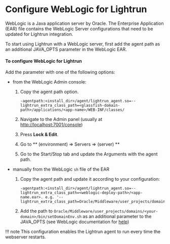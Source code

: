 # Configure WebLogic for Lightrun

WebLogic is a Java application server by Oracle. The Enterprise Application (EAR) file contains the WebLogic Server configurations that need to be updated for Lightrun integration.

To start using Lightrun with a WebLogic server, first add the agent path as an additional JAVA_OPTS parameter in the WebLogic EAR. 

#### To configure WebLogic for Lightrun

Add the parameter with one of the following options:

- from the WebLogic Admin console: 

    1. Copy the agent path option. 
	
	    ```
		-agentpath:<install_dir>/agent/lightrun_agent.so=--lightrun_extra_class_path=<glassfish-domain-path>/applications/<app-name>/WEB-INF/classes/
		```
	
    2. Navigate to the Admin panel (usually at [http://localhost:7001/console](https://docs.oracle.com/cd/E13167_01/aldsp/docs21/admin/console.html))
	
	3. Press **Lock & Edit**.
	
	4. Go to ** (environment) => Servers => (server) **
	
	5. Go to the Start/Stop tab and update the Arguments with the agent path.
	
- manually from the WebLogic `sh` file of the EAR

    1. Copy the agent path and update it according to your configuration: 

        ``` {.shell}
        -agentpath:<install_dir>/agent/lightrun_agent.so=--lightrun_extra_class_path=<weblogic-deploy-path>/<app-name.ear>. e.g. '--lightrun_extra_class_path=Oracle/Middleware/user_projects/domains/mydomain/deployments/myapp.ear'
        ```
	
	3. Add the path to `Oracle/Middleware/user_projects/domains/<your-domain>/bin/setDomainEnv.sh` as an additional parameter to the JAVA_OPTS (see WebLogic documentation for [help](https://docs.oracle.com/cd/E35976_01/general.240/eid_install/src/tidi_studio_weblogic_update_memory_arguments.html))


!!! note
    This configuration enables the Lightrun agent to run every time the webserver restarts.